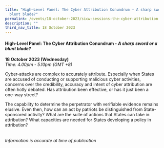 ```yaml
---
title: "High–Level Panel: The Cyber Attribution Conundrum – A sharp sword or a
  blunt blade?"
permalink: /events/18-october-2023/sicw-sessions-the-cyber-attribution-conundrum/
description: ""
third_nav_title: 18 October 2023
---
```

#### **High-Level Panel: The Cyber Attribution&nbsp;Conundrum - *A sharp&nbsp;sword or a blunt&nbsp;blade?***

**18 October 2023 (Wednesday)**  
*Time: 4.00pm - 5.10pm (GMT +8)*

Cyber-attacks are complex to accurately attribute. Especially when States are accused of conducting or supporting malicious cyber activities, concerns over the credibility, accuracy and intent of cyber attribution are often hotly debated. Has attribution been effective, or has it just been a one-way street?

The capability to determine the perpetrator with verifiable evidence remains elusive. Even then, how can an act by patriots be distinguished from State-sponsored activity? What are the suite of actions that States can take in attribution? What capacities are needed for States developing a policy in attribution?
<br><br><br>
*Information is accurate at time of publication*